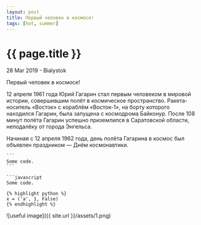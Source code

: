 ```yaml
---
layout: post
title: Первый человек в космосе!
tags: [hot, summer]
---
```


{{ page.title }}
================

<p class="meta">28 Mar 2019 - Bialystok</p>
<script src="css/rainbow.min.js"></script>
<link href="css/blackboard.css" rel="stylesheet">

Первый человек в космосе!

12 апреля 1961 года Юрий Гагарин стал первым человеком в мировой истории, совершившим полёт в космическое пространство. Ракета-носитель «Восток» с кораблём «Восток-1», на борту которого находился Гагарин, была запущена с космодрома Байконур. После 108 минут полёта Гагарин успешно приземлился в Саратовской области, неподалёку от города Энгельса.


 Начиная с 12 апреля 1962 года, день полёта Гагарина в космос был объявлен праздником — Днём космонавтики.


    ```
    Some code.
    ```

    `​``javascript
    Some code.

    {% highlight python %}
    x = ('a', 1, False)
    {% endhighlight %}

![useful image]({{ site.url }}/assets/1.png)
